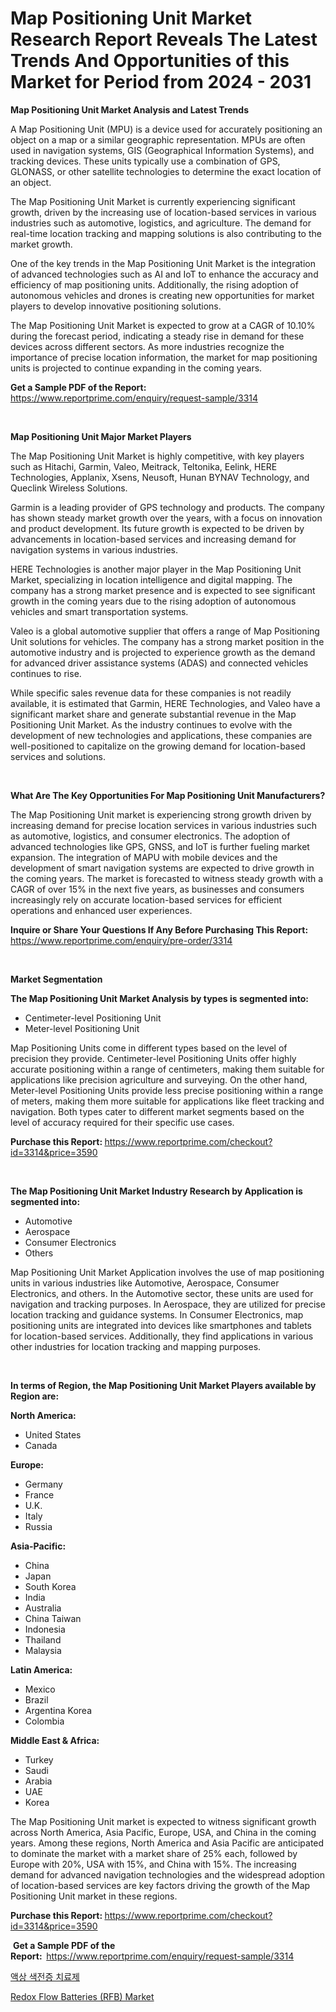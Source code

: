 <p><h1>Map Positioning Unit Market Research Report Reveals The Latest Trends And Opportunities of this Market for Period from 2024 - 2031</h1></p><p><strong>Map Positioning Unit Market Analysis and Latest Trends</strong></p>
<p><p>A Map Positioning Unit (MPU) is a device used for accurately positioning an object on a map or a similar geographic representation. MPUs are often used in navigation systems, GIS (Geographical Information Systems), and tracking devices. These units typically use a combination of GPS, GLONASS, or other satellite technologies to determine the exact location of an object.</p><p>The Map Positioning Unit Market is currently experiencing significant growth, driven by the increasing use of location-based services in various industries such as automotive, logistics, and agriculture. The demand for real-time location tracking and mapping solutions is also contributing to the market growth.</p><p>One of the key trends in the Map Positioning Unit Market is the integration of advanced technologies such as AI and IoT to enhance the accuracy and efficiency of map positioning units. Additionally, the rising adoption of autonomous vehicles and drones is creating new opportunities for market players to develop innovative positioning solutions.</p><p>The Map Positioning Unit Market is expected to grow at a CAGR of 10.10% during the forecast period, indicating a steady rise in demand for these devices across different sectors. As more industries recognize the importance of precise location information, the market for map positioning units is projected to continue expanding in the coming years.</p></p>
<p><strong>Get a Sample PDF of the Report:&nbsp;</strong> <a href="https://www.reportprime.com/enquiry/request-sample/3314">https://www.reportprime.com/enquiry/request-sample/3314</a></p>
<p>&nbsp;</p>
<p><strong>Map Positioning Unit Major Market Players</strong></p>
<p><p>The Map Positioning Unit Market is highly competitive, with key players such as Hitachi, Garmin, Valeo, Meitrack, Teltonika, Eelink, HERE Technologies, Applanix, Xsens, Neusoft, Hunan BYNAV Technology, and Queclink Wireless Solutions. </p><p>Garmin is a leading provider of GPS technology and products. The company has shown steady market growth over the years, with a focus on innovation and product development. Its future growth is expected to be driven by advancements in location-based services and increasing demand for navigation systems in various industries.</p><p>HERE Technologies is another major player in the Map Positioning Unit Market, specializing in location intelligence and digital mapping. The company has a strong market presence and is expected to see significant growth in the coming years due to the rising adoption of autonomous vehicles and smart transportation systems.</p><p>Valeo is a global automotive supplier that offers a range of Map Positioning Unit solutions for vehicles. The company has a strong market position in the automotive industry and is projected to experience growth as the demand for advanced driver assistance systems (ADAS) and connected vehicles continues to rise.</p><p>While specific sales revenue data for these companies is not readily available, it is estimated that Garmin, HERE Technologies, and Valeo have a significant market share and generate substantial revenue in the Map Positioning Unit Market. As the industry continues to evolve with the development of new technologies and applications, these companies are well-positioned to capitalize on the growing demand for location-based services and solutions.</p></p>
<p>&nbsp;</p>
<p><strong>What Are The Key Opportunities For Map Positioning Unit Manufacturers?</strong></p>
<p><p>The Map Positioning Unit market is experiencing strong growth driven by increasing demand for precise location services in various industries such as automotive, logistics, and consumer electronics. The adoption of advanced technologies like GPS, GNSS, and IoT is further fueling market expansion. The integration of MAPU with mobile devices and the development of smart navigation systems are expected to drive growth in the coming years. The market is forecasted to witness steady growth with a CAGR of over 15% in the next five years, as businesses and consumers increasingly rely on accurate location-based services for efficient operations and enhanced user experiences.</p></p>
<p><strong>Inquire or Share Your Questions If Any Before Purchasing This Report:</strong> <a href="https://www.reportprime.com/enquiry/pre-order/3314">https://www.reportprime.com/enquiry/pre-order/3314</a></p>
<p>&nbsp;</p>
<p><strong>Market Segmentation</strong></p>
<p><strong>The Map Positioning Unit Market Analysis by types is segmented into:</strong></p>
<p><ul><li>Centimeter-level Positioning Unit</li><li>Meter-level Positioning Unit</li></ul></p>
<p><p>Map Positioning Units come in different types based on the level of precision they provide. Centimeter-level Positioning Units offer highly accurate positioning within a range of centimeters, making them suitable for applications like precision agriculture and surveying. On the other hand, Meter-level Positioning Units provide less precise positioning within a range of meters, making them more suitable for applications like fleet tracking and navigation. Both types cater to different market segments based on the level of accuracy required for their specific use cases.</p></p>
<p><strong>Purchase this Report:&nbsp;</strong><a href="https://www.reportprime.com/checkout?id=3314&price=3590">https://www.reportprime.com/checkout?id=3314&price=3590</a></p>
<p>&nbsp;</p>
<p><strong>The Map Positioning Unit Market Industry Research by Application is segmented into:</strong></p>
<p><ul><li>Automotive</li><li>Aerospace</li><li>Consumer Electronics</li><li>Others</li></ul></p>
<p><p>Map Positioning Unit Market Application involves the use of map positioning units in various industries like Automotive, Aerospace, Consumer Electronics, and others. In the Automotive sector, these units are used for navigation and tracking purposes. In Aerospace, they are utilized for precise location tracking and guidance systems. In Consumer Electronics, map positioning units are integrated into devices like smartphones and tablets for location-based services. Additionally, they find applications in various other industries for location tracking and mapping purposes.</p></p>
<p>&nbsp;</p>
<p><strong>In terms of Region, the Map Positioning Unit Market Players available by Region are:</strong></p>
<p>
    <p> <strong> North America: </strong>
        <ul>
            <li>United States</li>
            <li>Canada</li>
        </ul>
        </p> 
    <p> <strong> Europe: </strong>
        <ul>
            <li>Germany</li>
            <li>France</li>
            <li>U.K.</li>
            <li>Italy</li>
            <li>Russia</li>
        </ul>
        </p> 
    <p> <strong> Asia-Pacific: </strong>
        <ul>
            <li>China</li>
            <li>Japan</li>
            <li>South Korea</li>
            <li>India</li>
            <li>Australia</li>
            <li>China Taiwan</li>
            <li>Indonesia</li>
            <li>Thailand</li>
            <li>Malaysia</li>
        </ul>
        </p> 
    <p> <strong> Latin America: </strong>
        <ul>
            <li>Mexico</li>
            <li>Brazil</li>
            <li>Argentina Korea</li>
            <li>Colombia</li>
        </ul>
        </p> 
    <p> <strong> Middle East & Africa: </strong>
        <ul>
            <li>Turkey</li>
            <li>Saudi</li>
            <li>Arabia</li>
            <li>UAE</li>
            <li>Korea</li>
        </ul>
    </p>
    </p>
<p><p>The Map Positioning Unit market is expected to witness significant growth across North America, Asia Pacific, Europe, USA, and China in the coming years. Among these regions, North America and Asia Pacific are anticipated to dominate the market with a market share of 25% each, followed by Europe with 20%, USA with 15%, and China with 15%. The increasing demand for advanced navigation technologies and the widespread adoption of location-based services are key factors driving the growth of the Map Positioning Unit market in these regions.</p></p>
<p><strong>Purchase this Report: </strong><a href="https://www.reportprime.com/checkout?id=3314&price=3590">https://www.reportprime.com/checkout?id=3314&price=3590</a></p>
<p>&nbsp;<strong>Get a Sample PDF of the Report:&nbsp;&nbsp;</strong><a href="https://www.reportprime.com/enquiry/request-sample/3314">https://www.reportprime.com/enquiry/request-sample/3314</a></p>
<p><strong></strong></p>
<p><p><a href="https://github.com/jntpkh496620/Market-Research-Report-List-1/blob/main/533142012631.md">액상 색전증 치료제</a></p><p><a href="https://github.com/globismark/Market-Research-Report-List-2/blob/main/redox-flow-batteries-rfb-market.md">Redox Flow Batteries (RFB) Market</a></p></p>